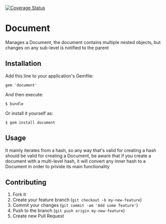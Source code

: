 [![Coverage Status](https://coveralls.io/repos/kasthor/document_hash/badge.svg)](https://coveralls.io/r/kasthor/document_hash)

# Document

Manages a Document, the document contains multiple nested objects, but changes on any sub-level is notified to the parent

## Installation

Add this line to your application's Gemfile:

    gem 'document'

And then execute:

    $ bundle

Or install it yourself as:

    $ gem install document

## Usage

It mainly iterates from a hash, so any way that's valid for creating a hash should be valid for creating a Document, be aware that if you create a document with a multi-level hash, it will convert any inner hash to a Document in order to privide its main functionality


## Contributing

1. Fork it
2. Create your feature branch (`git checkout -b my-new-feature`)
3. Commit your changes (`git commit -am 'Add some feature'`)
4. Push to the branch (`git push origin my-new-feature`)
5. Create new Pull Request
